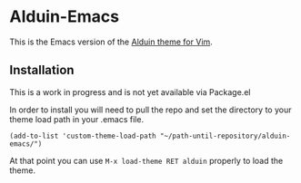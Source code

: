 # Alduin-Emacs

This is the Emacs version of the [Alduin theme for Vim](https://github.com/AlessandroYorba/Alduin).

## Installation
This is a work in progress and is not yet available via Package.el

In order to install you will need to pull the repo and set the directory to your theme load path in your .emacs file.

```
(add-to-list 'custom-theme-load-path "~/path-until-repository/alduin-emacs/")
```

At that point you can use ```M-x load-theme RET alduin``` properly to load the theme.
